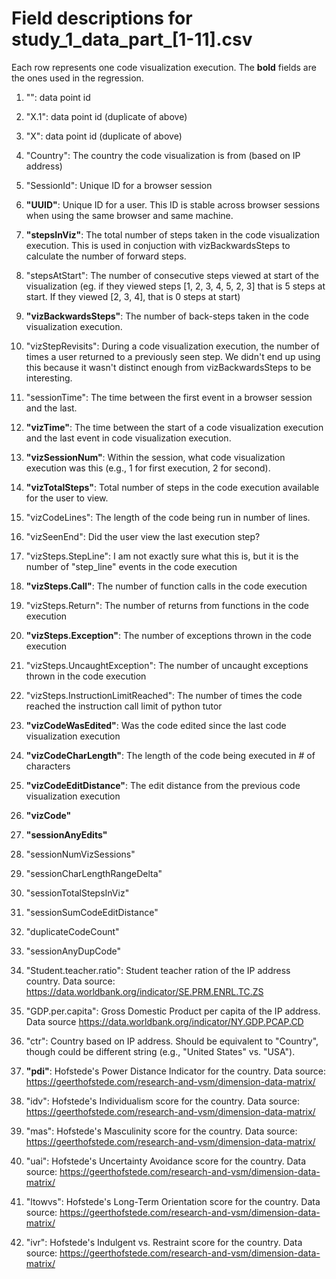 # Field descriptions for study_1_data_part_[1-11].csv

Each row represents one code visualization execution. The **bold** fields are the ones used in the regression.

1. "": data point id

2. "X.1": data point id (duplicate of above)

3. "X": data point id (duplicate of above)

4. "Country": The country the code visualization is from (based on IP address)

5. "SessionId": Unique ID for a browser session

6. **"UUID"**: Unique ID for a user. This ID is stable across browser sessions when using the same browser and same machine.

7. **"stepsInViz"**: The total number of steps taken in the code visualization execution. This is used in conjuction with vizBackwardsSteps to calculate the number of forward steps.

8. "stepsAtStart": The number of consecutive steps viewed at start of the visualization (eg. if they viewed steps [1, 2, 3, 4, 5, 2, 3] that is 5 steps at start. If they viewed [2, 3, 4], that is 0 steps at start)

9. **"vizBackwardsSteps"**: The number of back-steps taken in the code visualization execution.

10. "vizStepRevisits": During a code visualization execution, the number of times a user returned to a previously seen step. We didn't end up using this because it wasn't distinct enough from vizBackwardsSteps to be interesting.

11. "sessionTime": The time between the first event in a browser session and the last.

12. **"vizTime"**: The time between the start of a code visualization execution and the last event in code visualization execution.

13. **"vizSessionNum"**: Within the session, what code visualization execution was this (e.g., 1 for first execution, 2 for second).

14. **"vizTotalSteps"**: Total number of steps in the code execution available for the user to view.

15. "vizCodeLines": The length of the code being run in number of lines.

16. "vizSeenEnd": Did the user view the last execution step?

17. "vizSteps.StepLine": I am not exactly sure what this is, but it is the number of "step_line" events in the code execution

18. **"vizSteps.Call"**: The number of function calls in the code execution

19. "vizSteps.Return": The number of returns from functions in the code execution

20. **"vizSteps.Exception"**: The number of exceptions thrown in the code execution

21. "vizSteps.UncaughtException": The number of uncaught exceptions thrown in the code execution

22. "vizSteps.InstructionLimitReached": The number of times the code reached the instruction call limit of python tutor

23. **"vizCodeWasEdited"**: Was the code edited since the last code visualization execution

24. **"vizCodeCharLength"**: The length of the code being executed in # of characters

25. **"vizCodeEditDistance"**: The edit distance from the previous code visualization execution

26. **"vizCode"**

27. **"sessionAnyEdits"**

28. "sessionNumVizSessions"

29. "sessionCharLengthRangeDelta"

30. "sessionTotalStepsInViz"

31. "sessionSumCodeEditDistance"

32. "duplicateCodeCount"

33. "sessionAnyDupCode"

34. "Student.teacher.ratio": Student teacher ration of the IP address country. Data source: https://data.worldbank.org/indicator/SE.PRM.ENRL.TC.ZS

35. "GDP.per.capita": Gross Domestic Product per capita of the IP address. Data source https://data.worldbank.org/indicator/NY.GDP.PCAP.CD

36. "ctr": Country based on IP address. Should be equivalent to "Country", though could be different string (e.g., "United States" vs. "USA").

37. **"pdi"**: Hofstede's Power Distance Indicator for the country. Data source: https://geerthofstede.com/research-and-vsm/dimension-data-matrix/

38. "idv": Hofstede's Individualism score for the country. Data source: https://geerthofstede.com/research-and-vsm/dimension-data-matrix/

39. "mas": Hofstede's Masculinity score for the country. Data source: https://geerthofstede.com/research-and-vsm/dimension-data-matrix/

40. "uai": Hofstede's Uncertainty Avoidance score for the country. Data source: https://geerthofstede.com/research-and-vsm/dimension-data-matrix/

41. "ltowvs": Hofstede's Long-Term Orientation score for the country. Data source: https://geerthofstede.com/research-and-vsm/dimension-data-matrix/

42. "ivr": Hofstede's Indulgent vs. Restraint score for the country. Data source: https://geerthofstede.com/research-and-vsm/dimension-data-matrix/


